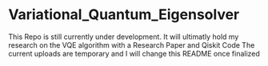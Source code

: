 # Variational_Quantum_Eigensolver

This Repo is still currently under development. 
It will ultimatly hold my research on the VQE algorithm with a Research Paper and Qiskit Code
The current uploads are temporary and I will change this README once finalized

